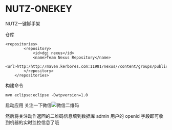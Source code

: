 # NUTZ-ONEKEY
NUTZ一键脚手架

仓库
```
<repositories>
		<repository>
			<id>dgj nexus</id>
			<name>Team Nexus Repository</name>
			<url>http:/http://maven.kerbores.com:11981/nexus//content/groups/public</url>
		</repository>
	</repositories>
```

构建命令
```
mvn eclipse:eclipse -Dwtpversion=1.0
```
启动应用
关注一下微信![微信二维码][1]


  [1]: http://mmbiz.qpic.cn/mmbiz/9z3nh68q0eYaTxD2g42yRTmpdia3qDMWyZibO4vecZGKaibMMCSz7E3wmkU5tnssEKphiamZNjf3HpQnibDn2mu92aQ/0

  然后将关注动作返回的二维码信息填到数据库 admin 用户的 openid 字段即可收到机器的实时监控信息了哦
